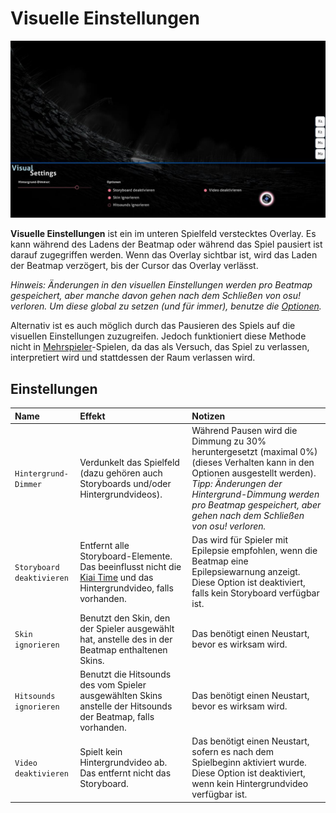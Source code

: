 # Visuelle Einstellungen

![](img/visual-settings-DE.jpg "Menü für visuelle Einstellungen")

**Visuelle Einstellungen** ist ein im unteren Spielfeld verstecktes Overlay. Es kann während des Ladens der Beatmap oder während das Spiel pausiert ist darauf zugegriffen werden. Wenn das Overlay sichtbar ist, wird das Laden der Beatmap verzögert, bis der Cursor das Overlay verlässt.

*Hinweis: Änderungen in den visuellen Einstellungen werden pro Beatmap gespeichert, aber manche davon gehen nach dem Schließen von osu! verloren. Um diese global zu setzen (und für immer), benutze die [Optionen](/wiki/Client/Options).*

Alternativ ist es auch möglich durch das Pausieren des Spiels auf die visuellen Einstellungen zuzugreifen. Jedoch funktioniert diese Methode nicht in [Mehrspieler](/wiki/Client/Interface/Multiplayer)-Spielen, da das als Versuch, das Spiel zu verlassen, interpretiert wird und stattdessen der Raum verlassen wird.

## Einstellungen

| Name | Effekt | Notizen |
| :-- | :-- | :-- |
| `Hintergrund-Dimmer` | Verdunkelt das Spielfeld (dazu gehören auch Storyboards und/oder Hintergrundvideos). | Während Pausen wird die Dimmung zu 30% heruntergesetzt (maximal 0%) (dieses Verhalten kann in den Optionen ausgestellt werden). *Tipp: Änderungen der Hintergrund-Dimmung werden pro Beatmap gespeichert, aber gehen nach dem Schließen von osu! verloren.* |
| `Storyboard deaktivieren` | Entfernt alle Storyboard-Elemente. Das beeinflusst nicht die [Kiai Time](/wiki/Gameplay/Kiai_time) und das Hintergrundvideo, falls vorhanden. | Das wird für Spieler mit Epilepsie empfohlen, wenn die Beatmap eine Epilepsiewarnung anzeigt. Diese Option ist deaktiviert, falls kein Storyboard verfügbar ist. |
| `Skin ignorieren` | Benutzt den Skin, den der Spieler ausgewählt hat, anstelle des in der Beatmap enthaltenen Skins. | Das benötigt einen Neustart, bevor es wirksam wird. |
| `Hitsounds ignorieren` | Benutzt die Hitsounds des vom Spieler ausgewählten Skins anstelle der Hitsounds der Beatmap, falls vorhanden. | Das benötigt einen Neustart, bevor es wirksam wird. |
| `Video deaktivieren` | Spielt kein Hintergrundvideo ab. Das entfernt nicht das Storyboard. | Das benötigt einen Neustart, sofern es nach dem Spielbeginn aktiviert wurde. Diese Option ist deaktiviert, wenn kein Hintergrundvideo verfügbar ist. |
